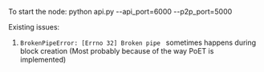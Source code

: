 To start the node:
python api.py --api_port=6000 --p2p_port=5000

Existing issues:

1. ```BrokenPipeError: [Errno 32] Broken pipe ``` sometimes happens during block creation (Most probably because of the
   way PoET is implemented)
